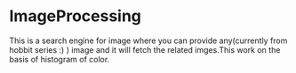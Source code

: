 # ImageProcessing
This is a search engine for image where you can provide any(currently from hobbit series :) ) image and it will fetch the related imges.This work on the basis of histogram of color.
